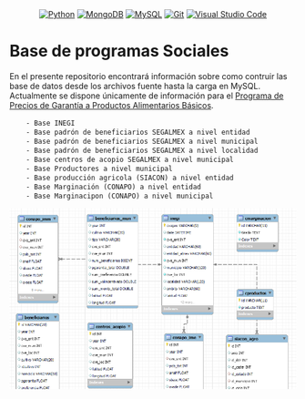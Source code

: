 <center> <a href="https://www.python.org/" title="Python"><img src="https://github.com/get-icon/geticon/raw/master/icons/python.svg" alt="Python" width="30px" height="30px"></a>
<a href="https://www.mongodb.org/" title="MongoDB"><img src="https://github.com/get-icon/geticon/raw/master/icons/mongodb-icon.svg" alt="MongoDB" width="30px" height="30px"></a>
<a href="https://dev.mysql.com/" title="MySQL"><img src="https://github.com/get-icon/geticon/raw/master/icons/mysql.svg" alt="MySQL" width="30px" height="30px"></a>
<a href="https://git-scm.com/" title="Git"><img src="https://github.com/get-icon/geticon/raw/master/icons/git-icon.svg" alt="Git" width="30px" height="30px"></a>
<a href="https://code.visualstudio.com/" title="Visual Studio Code"><img src="https://github.com/get-icon/geticon/raw/master/icons/visual-studio-code.svg" alt="Visual Studio Code" width="30px" height="30px"></a>
</center>

# Base de programas Sociales

En el presente repositorio encontrará información sobre como contruir las base de datos desde los archivos fuente hasta la carga en MySQL. Actualmente se dispone únicamente de información para el [Programa de Precios de Garantía a Productos Alimentarios Básicos](https://www.gob.mx/agricultura/articulos/precios-de-garantia-a-productos-alimentarios-basicos-seguridad-y-certidumbre-a-productores). 


        - Base INEGI 
        - Base padrón de beneficiarios SEGALMEX a nivel entidad
        - Base padrón de beneficiarios SEGALMEX a nivel municipal
        - Base padrón de beneficiarios SEGALMEX a nivel localidad
        - Base centros de acopio SEGALMEX a nivel municipal
        - Base Productores a nivel municipal
        - Base producción agricola (SIACON) a nivel entidad
        - Base Marginación (CONAPO) a nivel entidad
        - Base Marginacipon (CONAPO) a nivel municipal



![Alt text](relationship.png "MySQL")

